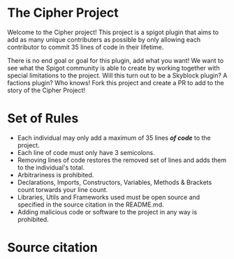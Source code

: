 # The Cipher Project

Welcome to the Cipher project! This project is a spigot plugin that aims to add as many unique contributers as possible by
only allowing each contributor to commit 35 lines of code in their lifetime.

There is no end goal or goal for this plugin, add what you want! We want to see what the Spigot community is able to create by
working together with special limitations to the project. Will this turn out to be a Skyblock plugin? A factions plugin? Who knows! Fork this project
and create a PR to add to the story of the Cipher Project!


# Set of Rules
- Each individual may only add a maximum of 35 lines <b><i>of code</i></b> to the project.
- Each line of code must only have 3 semicolons.
- Removing lines of code restores the removed set of lines and adds them to the individual's total.
- Arbitrariness is prohibited.
- Declarations, Imports, Constructors, Variables, Methods & Brackets count torwards your line count.
- Libraries, Utils and Frameworks used must be open source and specified in the source citation in the README.md.
- Adding malicious code or software to the project in any way is prohibited.


# Source citation
